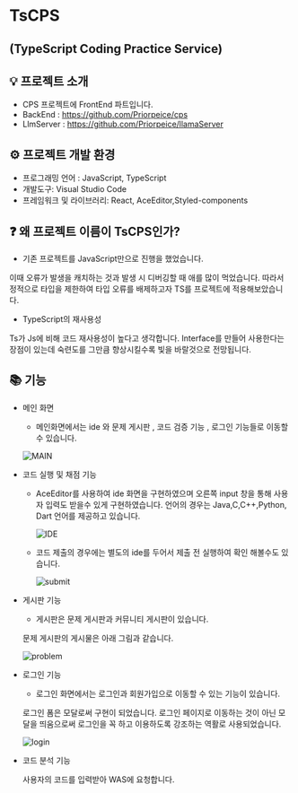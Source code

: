 # TsCPS

## (TypeScript Coding Practice Service)

## 💡 프로젝트 소개

- CPS 프로젝트에 FrontEnd 파트입니다.
- BackEnd : https://github.com/Priorpeice/cps
- LlmServer : https://github.com/Priorpeice/llamaServer

## ⚙️ 프로젝트 개발 환경

- 프로그래밍 언어 : JavaScript, TypeScript
- 개발도구: Visual Studio Code
- 프레임워크 및 라이브러리: React, AceEditor,Styled-components

## ❓ 왜 프로젝트 이름이 TsCPS인가?

- 기존 프로젝트를 JavaScript만으로 진행을 했었습니다.

이때 오류가 발생을 캐치하는 것과 발생 시 디버깅할 때 애를 많이 먹었습니다. 따라서 정적으로 타입을 제한하여 타입 오류를  배제하고자 TS를 프로젝트에 적용해보았습니다. 

- TypeScript의 재사용성

Ts가 Js에 비해 코드 재사용성이 높다고 생각합니다. Interface를 만들어 사용한다는 장점이 있는데 숙련도를 그만큼 향상시킬수록 빛을 바랄것으로 전망됩니다. 

## 📚 기능

- 메인 화면
    - 메인화면에서는 ide 와 문제 게시판 , 코드 검증 기능 , 로그인 기능들로 이동할 수 있습니다.
    
   ![MAIN](https://github.com/user-attachments/assets/983f0709-ce21-486b-9e11-b285df14ea12)
    
- 코드 실행 및 채점 기능
    - AceEditor를 사용하여 ide 화면을 구현하였으며 오른쪽 input 창을 통해 사용자 입력도 받을수 있게 구현하였습니다. 언어의 경우는 Java,C,C++,Python, Dart 언어를 제공하고 있습니다.
        
        ![IDE](https://github.com/user-attachments/assets/76d79b14-73c9-4a94-bfc6-4d047bda01e8)
        
    
    - 코드 제출의 경우에는 별도의 ide를 두어서 제출 전 실행하여 확인 해볼수도 있습니다.
        
        ![submit](https://github.com/user-attachments/assets/b1541315-b8b7-40aa-99f4-61db324e0e95)
        
- 게시판 기능
    - 게시판은 문제 게시판과 커뮤니티 게시판이 있습니다.
    
    문제 게시판의 게시물은 아래 그림과 같습니다.
    
    ![problem](https://github.com/user-attachments/assets/601dc35d-2254-4fca-9626-d4ad665d88f9)
    
- 로그인 기능
    - 로그인 화면에서는 로그인과 회원가입으로 이동할 수 있는 기능이 있습니다.
    
    로그인 폼은 모달로써 구현이 되었습니다. 로그인 페이지로 이동하는 것이 아닌 모달을 띄움으로써 로그인을 꼭 하고 이용하도록 강조하는 역활로 사용되었습니다.
    
    ![login](https://github.com/user-attachments/assets/4db77e24-13fa-40a0-93bc-87e3f086625a)
    
- 코드 분석 기능
    
    사용자의 코드를 입력받아 WAS에 요청합니다.
